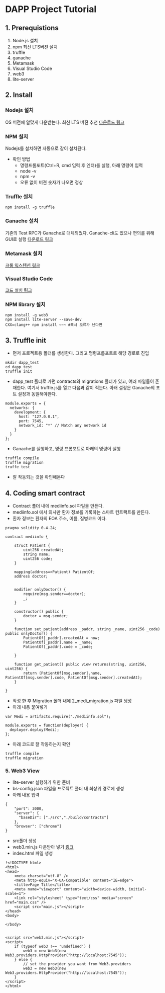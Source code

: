 # DAPP Project Tutorial

## 1. Prerequistions

1. Node.js 설치
2. npm 최신 LTS버젼 설치
3. truffle
4. ganache
5. Metamask
6. Visual Studio Code
7. web3
8. lite-server

## 2. Install

### Nodejs 설치
OS 버전에 알맞게 다운받는다. 최신 LTS 버젼 추천 [다운로드 링크](https://nodejs.org/ko/download/)

### NPM 설치
Nodejs를 설치하면 자동으로 같이 설치된다.
- 확인 방법
    - 명령프롬포트(Ctrl+R, cmd 입력 후 엔터)를 실행, 아래 명령어 입력
    - node -v
    - npm -v
    - 오류 없이 버젼 숫자가 나오면 정상

### Truffle 설치
```
npm install -g truffle
```

### Ganache 설치
기존의 Test RPC가 Ganache로 대체되었다. Ganache-cli도 있으나 편의를 위해 GUI로 실행
[다운로드 링크](https://truffleframework.com/ganache)


### Metamask 설치
[크롬 익스텐션 링크](https://chrome.google.com/webstore/detail/metamask/nkbihfbeogaeaoehlefnkodbefgpgknn)

### Visual Studio Code
[코드 설치 링크](https://code.visualstudio.com/download)

### NPM library 설치
```
npm install -g web3
npm install lite-server --save-dev
CXX=clang++ npm install ~~~ #혹시 오류가 난다면
```

## 3. Truffle init
- 먼저 프로젝트용 폴더를 생성한다. 그리고 명령프롬포트로 해당 경로로 진입
```
mkdir dapp_test
cd dapp_test
truffle init
```
- dapp_test 폴더로 가면 contracts와 migrations 폴더가 있고, 여러 파일들이 존재한다. 여기서 truffle.js를 열고 다음과 같이 적는다. 아래 설정은 Ganache의 포트 설정과 동일해야한다.
```
module.exports = {
  networks: {
    development: {
      host: "127.0.0.1",
      port: 7545,
      network_id: "*" // Match any network id
    }
  }
};
```
- Ganache를 실행하고, 명령 프롬포트로 아래의 명령어 실행
```
truffle compile
truffle migration
truffe test
```
- 잘 작동되는 것을 확인해본다

## 4. Coding smart contract

- Contract 폴더 내에 mediinfo.sol 파일을 만든다.
- mediinfo.sol 에서 의사만 환자 정보를 기록하는 스마트 컨트랙트를 만든다.
- 환자 정보는 환자의 EOA 주소, 이름, 질병코드 이다.


```
pragma solidity 0.4.24;

contract mediinfo {

    struct Patient {
        uint256 createdAt;
        string name;
        uint256 code;
    }

    mapping(address=>Patient) PatientOf;
    address doctor;
    

    modifier onlyDoctor() {
        require(msg.sender==doctor);
        _;
    }

    constructor() public {
        doctor = msg.sender;
    }

    function set_patient(address _paddr, string _name, uint256 _code) public onlyDoctor() {
        PatientOf[_paddr].createdAt = now;
        PatientOf[_paddr].name = _name;
        PatientOf[_paddr].code = _code;
        
    }

    function get_patient() public view returns(string, uint256, uint256) {
        return (PatientOf[msg.sender].name, PatientOf[msg.sender].code, PatientOf[msg.sender].createdAt);
    }

}
```

- 작성 한 후 Migration 폴더 내에 2_medi_migration.js 파일 생성
- 아래 내용 붙여넣기

```
var Medi = artifacts.require("./mediinfo.sol");

module.exports = function(deployer) {
  deployer.deploy(Medi);
};

```

- 아래 코드로 잘 작동하는지 확인
```
truffle compile
truffle migration
```


### 5. Web3 View
- lite-server 실행하기 위한 준비
- bs-config.json 파일을 프로젝트 폴더 내 최상위 경로에 생성
- 아래 내용 입력
```
{
    "port": 3000,
    "server": {
      "baseDir": ["./src","./build/contracts"]
    },
    "browser": ["chrome"]
}
```
- src폴더 생성
- web3.min.js 다운받아 넣기 [링크](https://github.com/ethereum/web3.js/tree/develop/dist)
- index.html 파일 생성

```
!<!DOCTYPE html>
<html>
<head>
    <meta charset="utf-8" />
    <meta http-equiv="X-UA-Compatible" content="IE=edge">
    <title>Page Title</title>
    <meta name="viewport" content="width=device-width, initial-scale=1">
    <link rel="stylesheet" type="text/css" media="screen" href="main.css" />
    <script src="main.js"></script>
</head>
<body>
    
</body>


<script src="web3.min.js"></script>
<script>
    if (typeof web3 !== 'undefined') {
        web3 = new Web3(new Web3.providers.HttpProvider("http://localhost:7545"));
    } else {
        // set the provider you want from Web3.providers
        web3 = new Web3(new Web3.providers.HttpProvider("http://localhost:7545"));
    }
</script>
</html>
```

